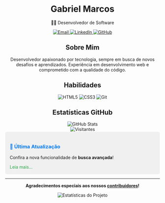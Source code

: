 <!-- Perfil GitHub Simples -->
<div align="center">
  <h1>Gabriel Marcos</h1>
  <p>👨‍💻 Desenvolvedor de Software</p>
  
  <!-- Links de Contato -->
  <div>
    <a href="gabrielufpb@gmail.com">
      <img src="https://img.shields.io/badge/Email-D14836?style=for-the-badge&logo=gmail&logoColor=white" alt="Email" />
    </a>
    <a href="https://linkedin.com/in/seu-usuario">
      <img src="https://img.shields.io/badge/LinkedIn-0077B5?style=for-the-badge&logo=linkedin&logoColor=white" alt="LinkedIn" />
    </a>
    <a href="https://github.com/gabrieljp">
      <img src="https://img.shields.io/badge/GitHub-100000?style=for-the-badge&logo=github&logoColor=white" alt="GitHub" />
    </a>
  </div>

  <!-- Sobre Mim -->
  <div>
    <h2>Sobre Mim</h2>
    <p>
      Desenvolvedor apaixonado por tecnologia, sempre em busca de novos desafios e aprendizados.
      Experiência em desenvolvimento web e comprometido com a qualidade do código.
    </p>
  </div>

  <!-- Habilidades -->
  <div>
    <h2>Habilidades</h2>
    <img src="https://img.shields.io/badge/HTML5-E34F26?style=for-the-badge&logo=html5&logoColor=white" alt="HTML5" />
    <img src="https://img.shields.io/badge/CSS3-1572B6?style=for-the-badge&logo=css3&logoColor=white" alt="CSS3" />
    <img src="https://img.shields.io/badge/Git-F05032?style=for-the-badge&logo=git&logoColor=white" alt="Git" />
  </div>

  <!-- Estatísticas -->
  <div>
    <h2>Estatísticas GitHub</h2>
    <img src="https://github-readme-stats.vercel.app/api?username=gabrieljp&show_icons=true&theme=dracula" alt="GitHub Stats" />
  </div>

  <!-- Contador de Visitas -->
  <img src="https://visitor-badge.laobi.icu/badge?page_id=seu-usuario.seu-usuario" alt="Visitantes" />
</div>
<div style="background-color:#f0f0f0; padding:15px; border-radius:5px;">
  <h3><span style="color:#007bff;">🚀 Última Atualização</span></h3>
  <p>Confira a nova funcionalidade de <span style="font-weight:bold;">busca avançada</span>!</p>
  <a href="link-para-sua-release" style="color:#28a745; text-decoration:none;">Leia mais...</a>
</div>




<hr>


<p align="center">
  <strong>Agradecimentos especiais aos nossos <a href="#contribuidores">contribuidores</a>!</strong>
</p>

<p align="center">
  <img src="link-para-algum-badge-estatistico" alt="Estatísticas do Projeto">
</p>


